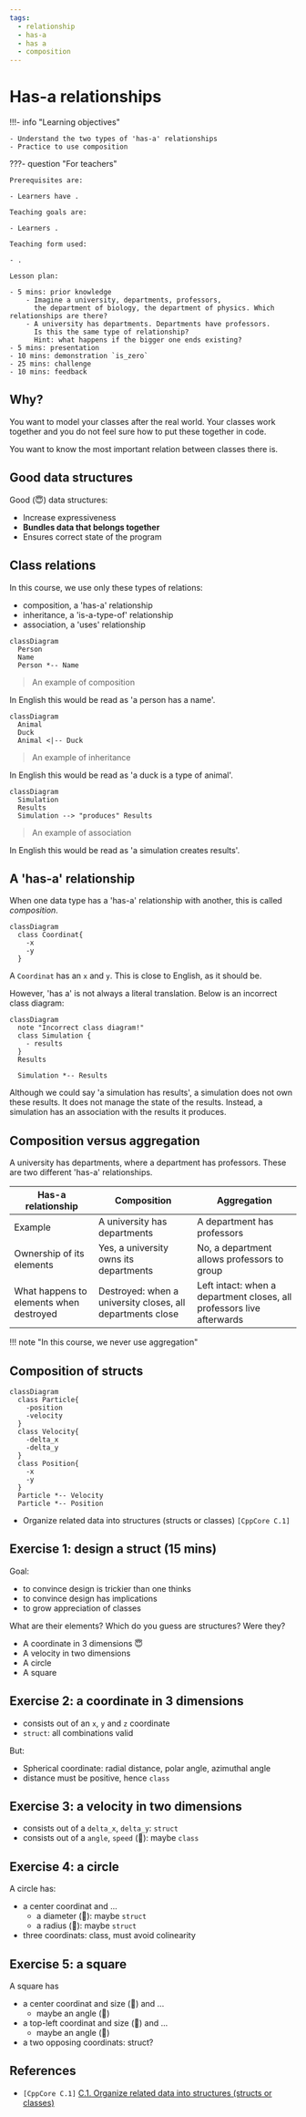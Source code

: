 ```yaml
---
tags:
  - relationship
  - has-a
  - has a
  - composition
---
```


# Has-a relationships

!!!- info "Learning objectives"

    - Understand the two types of 'has-a' relationships
    - Practice to use composition

???- question "For teachers"

    Prerequisites are:

    - Learners have .

    Teaching goals are:

    - Learners .

    Teaching form used:

    - .

    Lesson plan:

    - 5 mins: prior knowledge
        - Imagine a university, departments, professors,
          the department of biology, the department of physics. Which relationships are there?
        - A university has departments. Departments have professors.
          Is this the same type of relationship?
          Hint: what happens if the bigger one ends existing?
    - 5 mins: presentation
    - 10 mins: demonstration `is_zero`
    - 25 mins: challenge
    - 10 mins: feedback


## Why?

You want to model your classes after the real world.
Your classes work together and you do not feel sure how to
put these together in code.

You want to know the most important relation between classes there is.

## Good data structures

Good (:innocent:) data structures:

- Increase expressiveness
- **Bundles data that belongs together**
- Ensures correct state of the program

## Class relations

In this course, we use only these types of relations:

- composition, a 'has-a' relationship
- inheritance, a 'is-a-type-of' relationship
- association, a 'uses' relationship

```mermaid
classDiagram
  Person
  Name
  Person *-- Name
```

> An example of composition

In English this would be read as 'a person has a name'.

```mermaid
classDiagram
  Animal
  Duck
  Animal <|-- Duck
```

> An example of inheritance

In English this would be read as 'a duck is a type of animal'.

```mermaid
classDiagram
  Simulation
  Results
  Simulation --> "produces" Results
```

> An example of association

In English this would be read as 'a simulation creates results'.

## A 'has-a' relationship

When one data type has a 'has-a' relationship with another,
this is called *composition*.

```mermaid
classDiagram
  class Coordinat{
    -x
    -y
  }
```

A `Coordinat` has an `x` and `y`.
This is close to English, as it should be.

However, 'has a' is not always a literal translation.
Below is an incorrect class diagram:

```mermaid
classDiagram
  note "Incorrect class diagram!"
  class Simulation {
    - results
  }
  Results

  Simulation *-- Results
```

Although we could say 'a simulation has results', a simulation does
not own these results. It does not manage the state of the results.
Instead, a simulation has an association with the results it produces.

## Composition versus aggregation

A university has departments, where a department has professors.
These are two different 'has-a' relationships.

<!-- markdownlint-disable MD013 -->
<!-- Tables cannot be split up over lines, hence will break 80 characters per line -->

Has-a relationship                     |Composition                                               |Aggregation
---------------------------------------|----------------------------------------------------------|--------------------------------------------------------------------
Example                                |A university has departments                              |A department has professors
Ownership of its elements              |Yes, a university owns its departments                    |No, a department allows professors to group
What happens to elements when destroyed|Destroyed: when a university closes, all departments close|Left intact: when a department closes, all professors live afterwards

<!-- markdownlint-enable MD013 -->

!!! note "In this course, we never use aggregation"

## Composition of structs

```mermaid
classDiagram
  class Particle{
    -position
    -velocity
  }
  class Velocity{
    -delta_x
    -delta_y
  }
  class Position{
    -x
    -y
  }
  Particle *-- Velocity
  Particle *-- Position
```

- Organize related data into structures (structs or classes) `[CppCore C.1]`


## Exercise 1: design a struct (15 mins)

Goal:

- to convince design is trickier than one thinks
- to convince design has implications
- to grow appreciation of classes

What are their elements? Which do you guess are structures? Were they?

- A coordinate in 3 dimensions :innocent:
- A velocity in two dimensions
- A circle
- A square

## Exercise 2: a coordinate in 3 dimensions

- consists out of an `x`, `y` and `z` coordinate
- `struct`: all combinations valid

But:

- Spherical coordinate: radial distance, polar angle, azimuthal angle
- distance must be positive, hence `class`

## Exercise 3: a velocity in two dimensions

- consists out of a `delta_x`, `delta_y`: `struct`
- consists out of a `angle`, `speed` (:monocle_face:): maybe `class`

## Exercise 4: a circle

A circle has:

- a center coordinat and ...
    - a diameter (:monocle_face:): maybe `struct`
    - a radius (:monocle_face:): maybe `struct`
- three coordinats: class, must avoid colinearity

## Exercise 5: a square

A square has

- a center coordinat and size (:monocle_face:) and ...
    - maybe an angle (:monocle_face:)
- a top-left coordinat and size (:monocle_face:) and ...
    - maybe an angle (:monocle_face:)
- a two opposing coordinats: struct?

## References

- `[CppCore C.1]` [C.1. Organize related data into structures (structs or classes)](https://isocpp.github.io/CppCoreGuidelines/CppCoreGuidelines#Rc-org)
